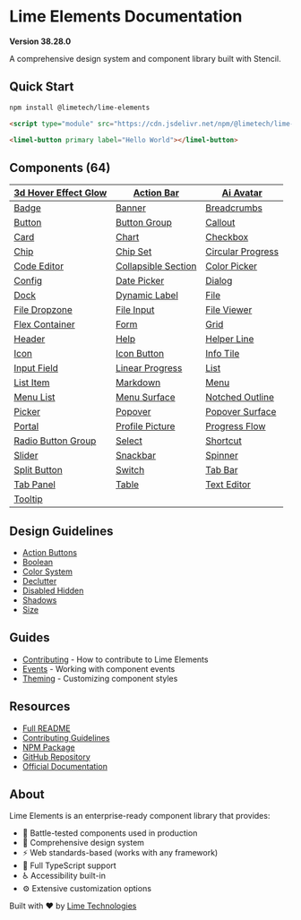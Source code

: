 # Lime Elements Documentation

**Version 38.28.0**

A comprehensive design system and component library built with Stencil.

## Quick Start

```bash
npm install @limetech/lime-elements
```

```html
<script type="module" src="https://cdn.jsdelivr.net/npm/@limetech/lime-elements@latest/dist/lime-elements/lime-elements.esm.js"></script>

<limel-button primary label="Hello World"></limel-button>
```

## Components (64)

| [3d Hover Effect Glow](components/3d-hover-effect-glow/readme.md) | [Action Bar](components/action-bar/readme.md) | [Ai Avatar](components/ai-avatar/readme.md) |
| --- | --- | --- | 
| [Badge](components/badge/readme.md) | [Banner](components/banner/readme.md) | [Breadcrumbs](components/breadcrumbs/readme.md) |
| [Button](components/button/readme.md) | [Button Group](components/button-group/readme.md) | [Callout](components/callout/readme.md) |
| [Card](components/card/readme.md) | [Chart](components/chart/readme.md) | [Checkbox](components/checkbox/readme.md) |
| [Chip](components/chip/readme.md) | [Chip Set](components/chip-set/readme.md) | [Circular Progress](components/circular-progress/readme.md) |
| [Code Editor](components/code-editor/readme.md) | [Collapsible Section](components/collapsible-section/readme.md) | [Color Picker](components/color-picker/readme.md) |
| [Config](components/config/readme.md) | [Date Picker](components/date-picker/readme.md) | [Dialog](components/dialog/readme.md) |
| [Dock](components/dock/readme.md) | [Dynamic Label](components/dynamic-label/readme.md) | [File](components/file/readme.md) |
| [File Dropzone](components/file-dropzone/readme.md) | [File Input](components/file-input/readme.md) | [File Viewer](components/file-viewer/readme.md) |
| [Flex Container](components/flex-container/readme.md) | [Form](components/form/readme.md) | [Grid](components/grid/readme.md) |
| [Header](components/header/readme.md) | [Help](components/help/readme.md) | [Helper Line](components/helper-line/readme.md) |
| [Icon](components/icon/readme.md) | [Icon Button](components/icon-button/readme.md) | [Info Tile](components/info-tile/readme.md) |
| [Input Field](components/input-field/readme.md) | [Linear Progress](components/linear-progress/readme.md) | [List](components/list/readme.md) |
| [List Item](components/list-item/readme.md) | [Markdown](components/markdown/readme.md) | [Menu](components/menu/readme.md) |
| [Menu List](components/menu-list/readme.md) | [Menu Surface](components/menu-surface/readme.md) | [Notched Outline](components/notched-outline/readme.md) |
| [Picker](components/picker/readme.md) | [Popover](components/popover/readme.md) | [Popover Surface](components/popover-surface/readme.md) |
| [Portal](components/portal/readme.md) | [Profile Picture](components/profile-picture/readme.md) | [Progress Flow](components/progress-flow/readme.md) |
| [Radio Button Group](components/radio-button-group/readme.md) | [Select](components/select/readme.md) | [Shortcut](components/shortcut/readme.md) |
| [Slider](components/slider/readme.md) | [Snackbar](components/snackbar/readme.md) | [Spinner](components/spinner/readme.md) |
| [Split Button](components/split-button/readme.md) | [Switch](components/switch/readme.md) | [Tab Bar](components/tab-bar/readme.md) |
| [Tab Panel](components/tab-panel/readme.md) | [Table](components/table/readme.md) | [Text Editor](components/text-editor/readme.md) |
| [Tooltip](components/tooltip/readme.md) |


## Design Guidelines

- [Action Buttons](design-guidelines/action-buttons/)
- [Boolean](design-guidelines/boolean/)
- [Color System](design-guidelines/color-system/)
- [Declutter](design-guidelines/declutter/)
- [Disabled Hidden](design-guidelines/disabled-hidden/)
- [Shadows](design-guidelines/shadows/)
- [Size](design-guidelines/size/)


## Guides

- [Contributing](guides/contributing.md) - How to contribute to Lime Elements
- [Events](guides/events.md) - Working with component events
- [Theming](guides/theming.md) - Customizing component styles

## Resources

- [Full README](README.md)
- [Contributing Guidelines](CONTRIBUTING.md)
- [NPM Package](https://www.npmjs.com/package/@limetech/lime-elements)
- [GitHub Repository](https://github.com/Lundalogik/lime-elements)
- [Official Documentation](https://lundalogik.github.io/lime-elements/)

## About

Lime Elements is an enterprise-ready component library that provides:
- 🚀 Battle-tested components used in production
- 🎨 Comprehensive design system
- ⚡ Web standards-based (works with any framework)
- 👾 Full TypeScript support
- ♿ Accessibility built-in
- ⚙️ Extensive customization options

Built with ❤️ by [Lime Technologies](https://www.lime-technologies.com/)
